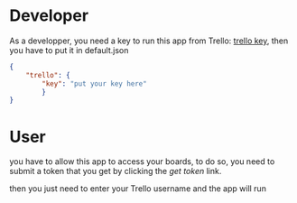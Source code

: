 Developer
=========

As a developper, you need a key to run this app from Trello:
[trello key](https://trello.com/app-key),
then you have to put it in default.json

```json
{
    "trello": {
        "key": "put your key here"
        }
}
```

User
====

you have to allow this app to access your boards,
to do so, you need to submit a token that you get
by clicking the _get token_ link.

then you just need to enter your Trello username and
the app will run
